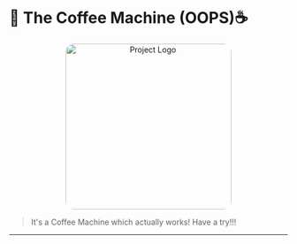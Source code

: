 # 🌟 The Coffee Machine (OOPS)☕

<p align="center">
  <img src="https://cdn.pixabay.com/photo/2021/10/13/10/51/coffee-6706172_1280.png" alt="Project Logo" width="150" style="border-radius: 15px; width: 300px;">
</p>

> It's a Coffee Machine which actually works! Have a try!!!

---
